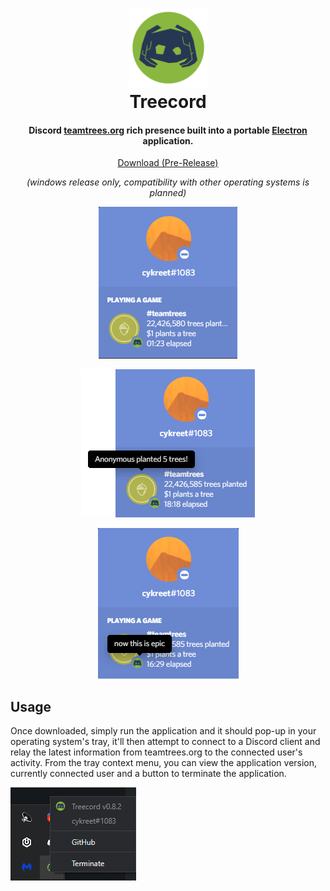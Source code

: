 <h1 align="center">
  <img src="./assets/icons/icon.png" width="125" alt="Treecord Logo" />
  <br />
  Treecord
  <br />
</h1>

<div align="center">
  <h4>
    Discord <a href="https://teamtrees.org">teamtrees.org</a> rich presence built into a portable
    <a href="https://www.electronjs.org">Electron</a> application.
  </h4>
  
  <a href="https://github.com/cykreet/treecord/releases">Download (Pre-Release)</a>

<i>(windows release only, compatibility with other operating systems is planned)</i>

  <p>
    <img src="./assets/examples/presence.png" alt="Presence" />
  </p>
  <p>
    <img src="./assets/examples/donation-user.png" alt="Donation User" />
  </p>
  <p>
    <img src="./assets/examples/donation-message.png" alt="Donation Message" />
  </p>
</div>

## Usage

Once downloaded, simply run the application and it should pop-up in your operating system's tray, it'll then attempt to connect to a Discord client and relay the latest information from teamtrees.org to the connected user's activity. From the tray context menu, you can view the application version, currently connected user and a button to terminate the application.

![Tray Context Menu](./assets/examples/tray.png)
